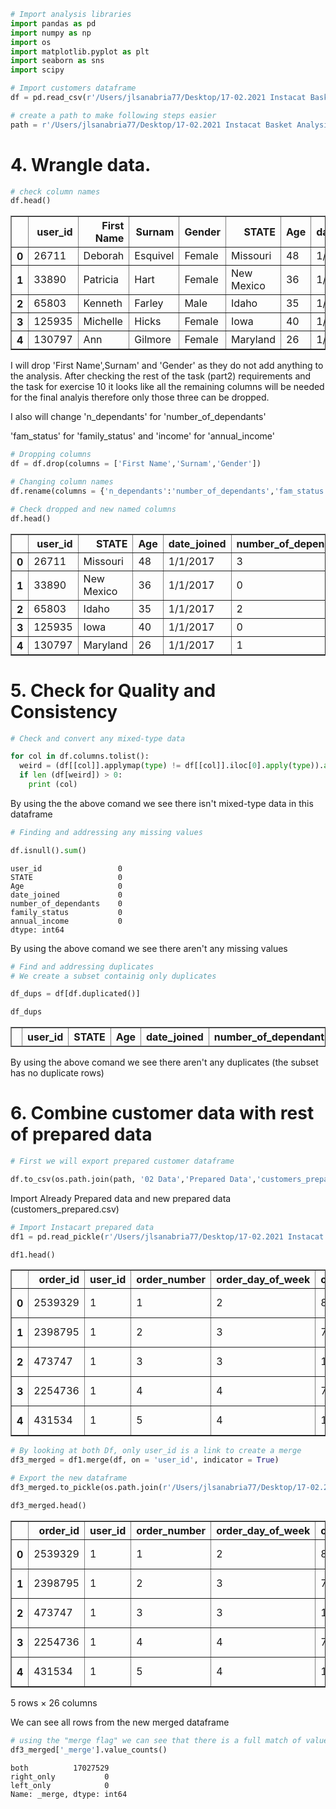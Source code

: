 ```python
# Import analysis libraries
import pandas as pd
import numpy as np
import os
import matplotlib.pyplot as plt
import seaborn as sns
import scipy
```


```python
# Import customers dataframe
df = pd.read_csv(r'/Users/jlsanabria77/Desktop/17-02.2021 Instacat Basket Analysis 3/02 Data/Original Data/customers.csv',index_col = False)
```


```python
# create a path to make following steps easier
path = r'/Users/jlsanabria77/Desktop/17-02.2021 Instacat Basket Analysis 3'
```

# 4. Wrangle data.


```python
# check column names
df.head()
```




<div>
<style scoped>
    .dataframe tbody tr th:only-of-type {
        vertical-align: middle;
    }

    .dataframe tbody tr th {
        vertical-align: top;
    }

    .dataframe thead th {
        text-align: right;
    }
</style>
<table border="1" class="dataframe">
  <thead>
    <tr style="text-align: right;">
      <th></th>
      <th>user_id</th>
      <th>First Name</th>
      <th>Surnam</th>
      <th>Gender</th>
      <th>STATE</th>
      <th>Age</th>
      <th>date_joined</th>
      <th>n_dependants</th>
      <th>fam_status</th>
      <th>income</th>
    </tr>
  </thead>
  <tbody>
    <tr>
      <th>0</th>
      <td>26711</td>
      <td>Deborah</td>
      <td>Esquivel</td>
      <td>Female</td>
      <td>Missouri</td>
      <td>48</td>
      <td>1/1/2017</td>
      <td>3</td>
      <td>married</td>
      <td>165665</td>
    </tr>
    <tr>
      <th>1</th>
      <td>33890</td>
      <td>Patricia</td>
      <td>Hart</td>
      <td>Female</td>
      <td>New Mexico</td>
      <td>36</td>
      <td>1/1/2017</td>
      <td>0</td>
      <td>single</td>
      <td>59285</td>
    </tr>
    <tr>
      <th>2</th>
      <td>65803</td>
      <td>Kenneth</td>
      <td>Farley</td>
      <td>Male</td>
      <td>Idaho</td>
      <td>35</td>
      <td>1/1/2017</td>
      <td>2</td>
      <td>married</td>
      <td>99568</td>
    </tr>
    <tr>
      <th>3</th>
      <td>125935</td>
      <td>Michelle</td>
      <td>Hicks</td>
      <td>Female</td>
      <td>Iowa</td>
      <td>40</td>
      <td>1/1/2017</td>
      <td>0</td>
      <td>single</td>
      <td>42049</td>
    </tr>
    <tr>
      <th>4</th>
      <td>130797</td>
      <td>Ann</td>
      <td>Gilmore</td>
      <td>Female</td>
      <td>Maryland</td>
      <td>26</td>
      <td>1/1/2017</td>
      <td>1</td>
      <td>married</td>
      <td>40374</td>
    </tr>
  </tbody>
</table>
</div>



I will drop 'First Name',Surnam' and 'Gender' as they do not add anything to the analysis. After checking the rest of the task (part2) requirements and the task for exercise 10 it looks like all the remaining columns will be needed for the final analyis therefore only those three can be dropped.

I also will change 'n_dependants' for 'number_of_dependants'

'fam_status' for 'family_status' and 'income' for 'annual_income'


```python
# Dropping columns
df = df.drop(columns = ['First Name','Surnam','Gender'])
```


```python
# Changing column names
df.rename(columns = {'n_dependants':'number_of_dependants','fam_status':'family_status','income':'annual_income'}, inplace = True)
```


```python
# Check dropped and new named columns
df.head()
```




<div>
<style scoped>
    .dataframe tbody tr th:only-of-type {
        vertical-align: middle;
    }

    .dataframe tbody tr th {
        vertical-align: top;
    }

    .dataframe thead th {
        text-align: right;
    }
</style>
<table border="1" class="dataframe">
  <thead>
    <tr style="text-align: right;">
      <th></th>
      <th>user_id</th>
      <th>STATE</th>
      <th>Age</th>
      <th>date_joined</th>
      <th>number_of_dependants</th>
      <th>family_status</th>
      <th>annual_income</th>
    </tr>
  </thead>
  <tbody>
    <tr>
      <th>0</th>
      <td>26711</td>
      <td>Missouri</td>
      <td>48</td>
      <td>1/1/2017</td>
      <td>3</td>
      <td>married</td>
      <td>165665</td>
    </tr>
    <tr>
      <th>1</th>
      <td>33890</td>
      <td>New Mexico</td>
      <td>36</td>
      <td>1/1/2017</td>
      <td>0</td>
      <td>single</td>
      <td>59285</td>
    </tr>
    <tr>
      <th>2</th>
      <td>65803</td>
      <td>Idaho</td>
      <td>35</td>
      <td>1/1/2017</td>
      <td>2</td>
      <td>married</td>
      <td>99568</td>
    </tr>
    <tr>
      <th>3</th>
      <td>125935</td>
      <td>Iowa</td>
      <td>40</td>
      <td>1/1/2017</td>
      <td>0</td>
      <td>single</td>
      <td>42049</td>
    </tr>
    <tr>
      <th>4</th>
      <td>130797</td>
      <td>Maryland</td>
      <td>26</td>
      <td>1/1/2017</td>
      <td>1</td>
      <td>married</td>
      <td>40374</td>
    </tr>
  </tbody>
</table>
</div>



# 5. Check for Quality and Consistency


```python
# Check and convert any mixed-type data

for col in df.columns.tolist():
  weird = (df[[col]].applymap(type) != df[[col]].iloc[0].apply(type)).any(axis = 1)
  if len (df[weird]) > 0:
    print (col)
```

By using the the above comand we see there isn't mixed-type data in this dataframe


```python
# Finding and addressing any missing values

df.isnull().sum()
```




    user_id                 0
    STATE                   0
    Age                     0
    date_joined             0
    number_of_dependants    0
    family_status           0
    annual_income           0
    dtype: int64



By using the above comand we see there aren't any missing values


```python
# Find and addressing duplicates
# We create a subset containig only duplicates

df_dups = df[df.duplicated()]
```


```python
df_dups
```




<div>
<style scoped>
    .dataframe tbody tr th:only-of-type {
        vertical-align: middle;
    }

    .dataframe tbody tr th {
        vertical-align: top;
    }

    .dataframe thead th {
        text-align: right;
    }
</style>
<table border="1" class="dataframe">
  <thead>
    <tr style="text-align: right;">
      <th></th>
      <th>user_id</th>
      <th>STATE</th>
      <th>Age</th>
      <th>date_joined</th>
      <th>number_of_dependants</th>
      <th>family_status</th>
      <th>annual_income</th>
    </tr>
  </thead>
  <tbody>
  </tbody>
</table>
</div>



By using the above comand we see there aren't any duplicates (the subset has no duplicate rows)

# 6. Combine customer data with rest of prepared data


```python
# First we will export prepared customer dataframe

df.to_csv(os.path.join(path, '02 Data','Prepared Data','customers_prepared.csv'))
```

Import Already Prepared data and new prepared data (customers_prepared.csv)


```python
# Import Instacart prepared data 
df1 = pd.read_pickle(r'/Users/jlsanabria77/Desktop/17-02.2021 Instacat Basket Analysis 3/02 Data/Prepared Data/ords_prods_merge8.pkl')
```


```python
df1.head()
```




<div>
<style scoped>
    .dataframe tbody tr th:only-of-type {
        vertical-align: middle;
    }

    .dataframe tbody tr th {
        vertical-align: top;
    }

    .dataframe thead th {
        text-align: right;
    }
</style>
<table border="1" class="dataframe">
  <thead>
    <tr style="text-align: right;">
      <th></th>
      <th>order_id</th>
      <th>user_id</th>
      <th>order_number</th>
      <th>order_day_of_week</th>
      <th>order_hour_of_day</th>
      <th>days_since_prior_order</th>
      <th>product_id</th>
      <th>product_name</th>
      <th>department_id</th>
      <th>prices</th>
      <th>price_range_loc</th>
      <th>busiest_days</th>
      <th>busiest_period_of_day</th>
      <th>max_order</th>
      <th>loyalty_flag</th>
      <th>mean_spend</th>
      <th>spend_flag</th>
      <th>median_ordering</th>
      <th>frequency_flag</th>
    </tr>
  </thead>
  <tbody>
    <tr>
      <th>0</th>
      <td>2539329</td>
      <td>1</td>
      <td>1</td>
      <td>2</td>
      <td>8</td>
      <td>NaN</td>
      <td>196</td>
      <td>Soda</td>
      <td>7</td>
      <td>9</td>
      <td>Mid-range product</td>
      <td>Regularly busy</td>
      <td>Average Orders</td>
      <td>10</td>
      <td>New customer</td>
      <td>6</td>
      <td>Low Spender</td>
      <td>20.5</td>
      <td>Non-frequent customer</td>
    </tr>
    <tr>
      <th>1</th>
      <td>2398795</td>
      <td>1</td>
      <td>2</td>
      <td>3</td>
      <td>7</td>
      <td>15.0</td>
      <td>196</td>
      <td>Soda</td>
      <td>7</td>
      <td>9</td>
      <td>Mid-range product</td>
      <td>Slowest days</td>
      <td>Average Orders</td>
      <td>10</td>
      <td>New customer</td>
      <td>6</td>
      <td>Low Spender</td>
      <td>20.5</td>
      <td>Non-frequent customer</td>
    </tr>
    <tr>
      <th>2</th>
      <td>473747</td>
      <td>1</td>
      <td>3</td>
      <td>3</td>
      <td>12</td>
      <td>21.0</td>
      <td>196</td>
      <td>Soda</td>
      <td>7</td>
      <td>9</td>
      <td>Mid-range product</td>
      <td>Slowest days</td>
      <td>Most Orders</td>
      <td>10</td>
      <td>New customer</td>
      <td>6</td>
      <td>Low Spender</td>
      <td>20.5</td>
      <td>Non-frequent customer</td>
    </tr>
    <tr>
      <th>3</th>
      <td>2254736</td>
      <td>1</td>
      <td>4</td>
      <td>4</td>
      <td>7</td>
      <td>29.0</td>
      <td>196</td>
      <td>Soda</td>
      <td>7</td>
      <td>9</td>
      <td>Mid-range product</td>
      <td>Slowest days</td>
      <td>Average Orders</td>
      <td>10</td>
      <td>New customer</td>
      <td>6</td>
      <td>Low Spender</td>
      <td>20.5</td>
      <td>Non-frequent customer</td>
    </tr>
    <tr>
      <th>4</th>
      <td>431534</td>
      <td>1</td>
      <td>5</td>
      <td>4</td>
      <td>15</td>
      <td>28.0</td>
      <td>196</td>
      <td>Soda</td>
      <td>7</td>
      <td>9</td>
      <td>Mid-range product</td>
      <td>Slowest days</td>
      <td>Most Orders</td>
      <td>10</td>
      <td>New customer</td>
      <td>6</td>
      <td>Low Spender</td>
      <td>20.5</td>
      <td>Non-frequent customer</td>
    </tr>
  </tbody>
</table>
</div>




```python
# By looking at both Df, only user_id is a link to create a merge
df3_merged = df1.merge(df, on = 'user_id', indicator = True)
```


```python
# Export the new dataframe
df3_merged.to_pickle(os.path.join(r'/Users/jlsanabria77/Desktop/17-02.2021 Instacat Basket Analysis 3/02 Data/Prepared Data/ords_prods_merged88.pkl'))
```


```python
df3_merged.head()
```




<div>
<style scoped>
    .dataframe tbody tr th:only-of-type {
        vertical-align: middle;
    }

    .dataframe tbody tr th {
        vertical-align: top;
    }

    .dataframe thead th {
        text-align: right;
    }
</style>
<table border="1" class="dataframe">
  <thead>
    <tr style="text-align: right;">
      <th></th>
      <th>order_id</th>
      <th>user_id</th>
      <th>order_number</th>
      <th>order_day_of_week</th>
      <th>order_hour_of_day</th>
      <th>days_since_prior_order</th>
      <th>product_id</th>
      <th>product_name</th>
      <th>department_id</th>
      <th>prices</th>
      <th>...</th>
      <th>spend_flag</th>
      <th>median_ordering</th>
      <th>frequency_flag</th>
      <th>STATE</th>
      <th>Age</th>
      <th>date_joined</th>
      <th>number_of_dependants</th>
      <th>family_status</th>
      <th>annual_income</th>
      <th>_merge</th>
    </tr>
  </thead>
  <tbody>
    <tr>
      <th>0</th>
      <td>2539329</td>
      <td>1</td>
      <td>1</td>
      <td>2</td>
      <td>8</td>
      <td>NaN</td>
      <td>196</td>
      <td>Soda</td>
      <td>7</td>
      <td>9</td>
      <td>...</td>
      <td>Low Spender</td>
      <td>20.5</td>
      <td>Non-frequent customer</td>
      <td>Alabama</td>
      <td>31</td>
      <td>2/17/2019</td>
      <td>3</td>
      <td>married</td>
      <td>40423</td>
      <td>both</td>
    </tr>
    <tr>
      <th>1</th>
      <td>2398795</td>
      <td>1</td>
      <td>2</td>
      <td>3</td>
      <td>7</td>
      <td>15.0</td>
      <td>196</td>
      <td>Soda</td>
      <td>7</td>
      <td>9</td>
      <td>...</td>
      <td>Low Spender</td>
      <td>20.5</td>
      <td>Non-frequent customer</td>
      <td>Alabama</td>
      <td>31</td>
      <td>2/17/2019</td>
      <td>3</td>
      <td>married</td>
      <td>40423</td>
      <td>both</td>
    </tr>
    <tr>
      <th>2</th>
      <td>473747</td>
      <td>1</td>
      <td>3</td>
      <td>3</td>
      <td>12</td>
      <td>21.0</td>
      <td>196</td>
      <td>Soda</td>
      <td>7</td>
      <td>9</td>
      <td>...</td>
      <td>Low Spender</td>
      <td>20.5</td>
      <td>Non-frequent customer</td>
      <td>Alabama</td>
      <td>31</td>
      <td>2/17/2019</td>
      <td>3</td>
      <td>married</td>
      <td>40423</td>
      <td>both</td>
    </tr>
    <tr>
      <th>3</th>
      <td>2254736</td>
      <td>1</td>
      <td>4</td>
      <td>4</td>
      <td>7</td>
      <td>29.0</td>
      <td>196</td>
      <td>Soda</td>
      <td>7</td>
      <td>9</td>
      <td>...</td>
      <td>Low Spender</td>
      <td>20.5</td>
      <td>Non-frequent customer</td>
      <td>Alabama</td>
      <td>31</td>
      <td>2/17/2019</td>
      <td>3</td>
      <td>married</td>
      <td>40423</td>
      <td>both</td>
    </tr>
    <tr>
      <th>4</th>
      <td>431534</td>
      <td>1</td>
      <td>5</td>
      <td>4</td>
      <td>15</td>
      <td>28.0</td>
      <td>196</td>
      <td>Soda</td>
      <td>7</td>
      <td>9</td>
      <td>...</td>
      <td>Low Spender</td>
      <td>20.5</td>
      <td>Non-frequent customer</td>
      <td>Alabama</td>
      <td>31</td>
      <td>2/17/2019</td>
      <td>3</td>
      <td>married</td>
      <td>40423</td>
      <td>both</td>
    </tr>
  </tbody>
</table>
<p>5 rows × 26 columns</p>
</div>



We can see all rows from the new merged dataframe


```python
# using the "merge flag" we can see that there is a full match of values
df3_merged['_merge'].value_counts()
```




    both          17027529
    right_only           0
    left_only            0
    Name: _merge, dtype: int64


